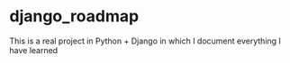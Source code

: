 # django_roadmap
This is a real project in Python + Django in which I document everything I have learned
